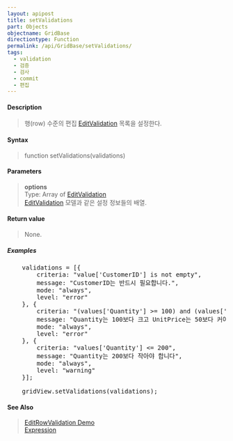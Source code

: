 ```yaml
---
layout: apipost
title: setValidations
part: Objects
objectname: GridBase
directiontype: Function
permalink: /api/GridBase/setValidations/
tags:
  - validation
  - 검증
  - 검사
  - commit
  - 편집
---
```



#### Description

> 행(row) 수준의 편집 [EditValidation](/api/types/EditValidation/) 목록을 설정한다.

#### Syntax

> function setValidations(validations)

#### Parameters

> **options**  
> Type: Array of [EditValidation](/api/types/EditValidation/)  
> [EditValidation](/api/types/EditValidation/) 모델과 같은 설정 정보들의 배열.  

#### Return value

> None.

##### Examples 

<pre class="prettyprint">
    validations = [{
        criteria: "value['CustomerID'] is not empty",
        message: "CustomerID는 반드시 필요합니다.",
        mode: "always",
        level: "error"
    }, {
        criteria: "(values['Quantity'] >= 100) and (values['UnitPrice'] >= 50)",
        message: "Quantity는 100보다 크고 UnitPrice는 50보다 커야합니다!",
        mode: "always",
        level: "error"
    }, {
        criteria: "values['Quantity'] <= 200",
        message: "Quantity는 200보다 작아야 합니다",
        mode: "always",
        level: "warning"
    }];
 
    gridView.setValidations(validations);
</pre>

#### See Also
> [EditRowValidation Demo](http://demo.realgrid.com/Demo/EditRowValidation)  
> [Expression](http://demo.realgrid.com/Demo/ExpressionConcept)